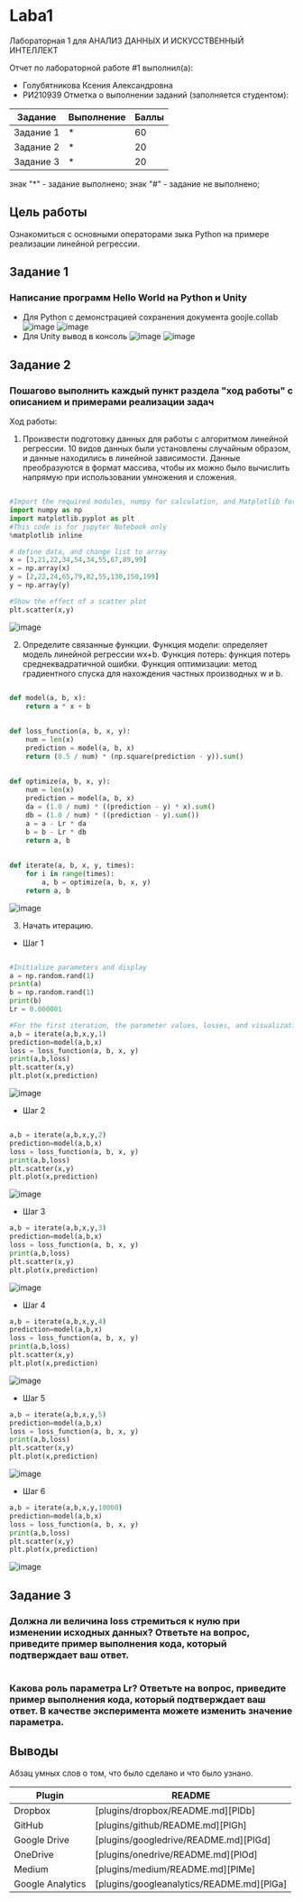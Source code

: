 # Laba1
Лабораторная 1 для АНАЛИЗ ДАННЫХ И ИСКУССТВЕННЫЙ ИНТЕЛЛЕКТ

Отчет по лабораторной работе #1 выполнил(а):
- Голубятникова Ксения Александровна
- РИ210939
Отметка о выполнении заданий (заполняется студентом):

| Задание | Выполнение | Баллы |
| ------ | ------ | ------ |
| Задание 1 | * | 60 |
| Задание 2 | * | 20 |
| Задание 3 | * | 20 |

знак "*" - задание выполнено; знак "#" - задание не выполнено;


## Цель работы
Ознакомиться с основными операторами зыка Python на примере реализации линейной регрессии.

## Задание 1
### Написание программ Hello World на Python и Unity
- Для Python с демонстрацией сохранения документа goojle.collab
![image](https://user-images.githubusercontent.com/114469025/192469514-e13691c9-db4d-4001-b9de-499163f7383d.png)
![image](https://user-images.githubusercontent.com/114469025/192469552-48bfe473-9034-4470-85d1-9d2635dff3f5.png)
- Для Unity вывод в консоль
![image](https://user-images.githubusercontent.com/114469025/192699661-c30533d9-f49b-492d-a625-df5436d557ad.png)
![image](https://user-images.githubusercontent.com/114469025/192699726-e2320c93-0bab-4730-b607-d7d9797b7bb1.png)


## Задание 2
### Пошагово выполнить каждый пункт раздела "ход работы" с описанием и примерами реализации задач
Ход работы:
1. Произвести подготовку данных для работы с алгоритмом линейной регрессии. 10 видов данных были установлены случайным образом, и данные находились в линейной зависимости. Данные преобразуются в формат массива, чтобы их можно было вычислить напрямую при использовании умножения и сложения.

```py

#Import the required modules, numpy for calculation, and Matplotlib for drawing
import numpy as np
import matplotlib.pyplot as plt
#This code is for jupyter Notebook only
%matplotlib inline

# define data, and change list to array
x = [3,21,22,34,54,34,55,67,89,99]
x = np.array(x)
y = [2,22,24,65,79,82,55,130,150,199]
y = np.array(y)

#Show the effect of a scatter plot
plt.scatter(x,y)

```
![image](https://user-images.githubusercontent.com/114469025/192696093-76b22c47-3a92-4f6e-a3bf-a4615fe02063.png)

2. Определите связанные функции. Функция модели: определяет модель линейной регрессии wx+b. Функция потерь: функция потерь среднеквадратичной ошибки. Функция оптимизации: метод градиентного спуска для нахождения частных производных w и b.

```py

def model(a, b, x):
    return a * x + b
 
 
def loss_function(a, b, x, y):
    num = len(x)
    prediction = model(a, b, x)
    return (0.5 / num) * (np.square(prediction - y)).sum()
 
 
def optimize(a, b, x, y):
    num = len(x)
    prediction = model(a, b, x)
    da = (1.0 / num) * ((prediction - y) * x).sum()
    db = (1.0 / num) * ((prediction - y).sum())
    a = a - Lr * da
    b = b - Lr * db
    return a, b
 
 
def iterate(a, b, x, y, times):
    for i in range(times):
        a, b = optimize(a, b, x, y)
    return a, b


```
![image](https://user-images.githubusercontent.com/114469025/192696163-6746c586-e1a6-4127-9f12-5692ba04917a.png)

3. Начать итерацию.

- Шаг 1
```py

#Initialize parameters and display
a = np.random.rand(1)
print(a)
b = np.random.rand(1)
print(b)
Lr = 0.000001

#For the first iteration, the parameter values, losses, and visualization after the iteration are displayed
a,b = iterate(a,b,x,y,1)
prediction=model(a,b,x)
loss = loss_function(a, b, x, y)
print(a,b,loss)
plt.scatter(x,y)
plt.plot(x,prediction)

```
![image](https://user-images.githubusercontent.com/114469025/192696222-df08493b-f4da-46b8-94e8-da52f78d63c7.png)

- Шаг 2
```py

a,b = iterate(a,b,x,y,2)
prediction=model(a,b,x)
loss = loss_function(a, b, x, y)
print(a,b,loss)
plt.scatter(x,y)
plt.plot(x,prediction)

```
![image](https://user-images.githubusercontent.com/114469025/192696310-6f81c4bc-a9ba-40cd-afb6-fcf02e105419.png)

- Шаг 3
```py
a,b = iterate(a,b,x,y,3)
prediction=model(a,b,x)
loss = loss_function(a, b, x, y)
print(a,b,loss)
plt.scatter(x,y)
plt.plot(x,prediction)

```
![image](https://user-images.githubusercontent.com/114469025/192696606-aac68fe9-632c-4168-93a7-9f9bea53b78b.png)

- Шаг 4
```py
a,b = iterate(a,b,x,y,4)
prediction=model(a,b,x)
loss = loss_function(a, b, x, y)
print(a,b,loss)
plt.scatter(x,y)
plt.plot(x,prediction)

```
![image](https://user-images.githubusercontent.com/114469025/192696752-b9bda522-5891-4356-a084-fc3d4a2e7b3e.png)

- Шаг 5
```py
a,b = iterate(a,b,x,y,5)
prediction=model(a,b,x)
loss = loss_function(a, b, x, y)
print(a,b,loss)
plt.scatter(x,y)
plt.plot(x,prediction)

```
![image](https://user-images.githubusercontent.com/114469025/192696827-1b9e380d-0556-477f-baf5-4bda346bb448.png)

- Шаг 6
```py
a,b = iterate(a,b,x,y,10000)
prediction=model(a,b,x)
loss = loss_function(a, b, x, y)
print(a,b,loss)
plt.scatter(x,y)
plt.plot(x,prediction)

```
![image](https://user-images.githubusercontent.com/114469025/192697357-e31833fb-f366-4821-912e-a7af0fb6ffe8.png)



## Задание 3
### Должна ли величина loss стремиться к нулю при изменении исходных данных? Ответьте на вопрос, приведите пример выполнения кода, который подтверждает ваш ответ.

```py

```
### Какова роль параметра Lr? Ответьте на вопрос, приведите пример выполнения кода, который подтверждает ваш ответ. В качестве эксперимента можете изменить значение параметра.



## Выводы

Абзац умных слов о том, что было сделано и что было узнано.

| Plugin | README |
| ------ | ------ |
| Dropbox | [plugins/dropbox/README.md][PlDb] |
| GitHub | [plugins/github/README.md][PlGh] |
| Google Drive | [plugins/googledrive/README.md][PlGd] |
| OneDrive | [plugins/onedrive/README.md][PlOd] |
| Medium | [plugins/medium/README.md][PlMe] |
| Google Analytics | [plugins/googleanalytics/README.md][PlGa] |


